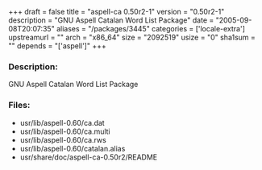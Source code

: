 +++
draft = false
title = "aspell-ca 0.50r2-1"
version = "0.50r2-1"
description = "GNU Aspell Catalan Word List Package"
date = "2005-09-08T20:07:35"
aliases = "/packages/3445"
categories = ['locale-extra']
upstreamurl = ""
arch = "x86_64"
size = "2092519"
usize = "0"
sha1sum = ""
depends = "['aspell']"
+++
### Description: 
GNU Aspell Catalan Word List Package

### Files: 
* usr/lib/aspell-0.60/ca.dat
* usr/lib/aspell-0.60/ca.multi
* usr/lib/aspell-0.60/ca.rws
* usr/lib/aspell-0.60/catalan.alias
* usr/share/doc/aspell-ca-0.50r2/README
